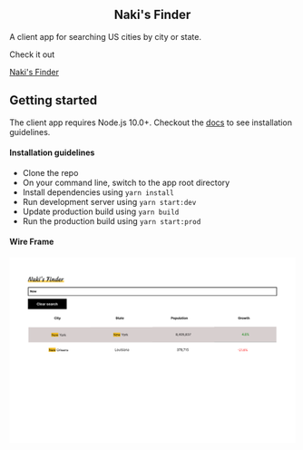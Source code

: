 <div align="center">
 <h2>Naki's Finder</h2>
</div>

<p>A client app for searching US cities by city or state.</p>
<p>Check it out</p><a href='https://stalwart-gaufre-57e664.netlify.app/'> Naki's Finder</a>

## Getting started

The client app requires Node.js 10.0+. Checkout the [docs](https://nodejs.org/en/) to see installation guidelines.

#### Installation guidelines

- Clone the repo
- On your command line, switch to the app root directory
- Install dependencies using `yarn install`
- Run development server using `yarn start:dev`
- Update production build using `yarn build`
- Run the production build using `yarn start:prod`

#### Wire Frame

![Naki's Finder Wireframe](src/assets/Naki's_Finder.png)
